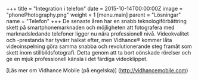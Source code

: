 +++
title = "Integration i telefon"
date = 2015-10-14T00:00:00Z
image = "phonePhotography.png"
weight = 1
[menu.main]
parent = "Lösningar"
name = "Telefon"
+++
De senaste åren har en snabb teknologiförbättring skett på smartphonemarknaden och möjligheten att fotografera med marknadsledande telefoner ligger nu nära professionell nivå. Videokvalitet och -prestanda har tyvärr halkat efter, men Vidhance® kommer låta videoinspelning göra samma snabba och revolutionerande steg framåt som skett inom stillbildsfotografi. Detta genom att ta bort oönskade rörelser och ge en mjuk professionell känsla i det färdiga videoklippet.

[Läs mer om Vidhance Mobile (på engelska)] (http://vidhancemobile.com)
